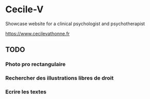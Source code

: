 # Cecile-V
Showcase website for a clinical psychologist and psychotherapist 

https://www.cecilevathonne.fr

## TODO
### Photo pro rectangulaire
### Rechercher des illustrations libres de droit
### Ecrire les textes
